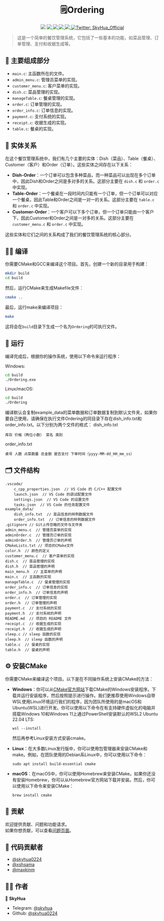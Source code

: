 <h1 align="center">🗒️Ordering</h1>
<p align="center">
    <img src="https://img.shields.io/github/stars/skyhua0224/Ordering.svg" />
    <a href="https://github.com/skyhua0224/Ordering">
        <img src="https://img.shields.io/github/forks/skyhua0224/Ordering.svg" />
    </a>
    <a href="https://github.com/skyhua0224/Ordering/issues">
        <img src="https://img.shields.io/github/issues/skyhua0224/Ordering.svg" />
    </a>
    <a href="https://github.com/skyhua0224/Ordering/pulls">
        <img src="https://img.shields.io/github/issues-pr/skyhua0224/Ordering.svg" />
    </a>
    <a href="https://github.com/skyhua0224/Ordering/graphs/contributors">
        <img src="https://img.shields.io/github/contributors/skyhua0224/Ordering.svg" />
    </a>
    <a href="https://twitter.com/SkyHua_Official">
        <img alt="Twitter: SkyHua_Official" src="https://img.shields.io/twitter/follow/SkyHua_Official.svg?style=social" target="_blank" />
    </a>
</p>

> 这是一个简单的餐饮管理系统，它包括了一些基本的功能，如菜品管理、订单管理、支付和收据生成等。

## 🎯 主要组成部分

- `main.c`: 主函数所在的文件。
- `admin_menu.c`: 管理员菜单的实现。
- `customer_menu.c`: 客户菜单的实现。
- `dish.c`: 菜品管理的实现。
- `manageTable.c`: 餐桌管理的实现。
- `order.c`: 订单管理的实现。
- `order_info.c`: 订单信息的实现。
- `payment.c`: 支付系统的实现。
- `receipt.c`: 收据生成的实现。
- `table.c`: 餐桌的实现。


## 🔗 实体关系

在这个餐饮管理系统中，我们有几个主要的实体：Dish（菜品）、Table（餐桌）、Customer（客户）和Order（订单）。这些实体之间存在以下关系：

- **Dish-Order**：一个订单可以包含多种菜品，而一种菜品可以出现在多个订单中，因此Dish和Order之间是多对多的关系。这部分主要在 `dish.c` 和 `order.c` 中实现。
- **Table-Order**：一个餐桌在一段时间内只能有一个订单，但一个订单可以对应一个餐桌，因此Table和Order之间是一对一的关系。这部分主要在 `table.c` 和 `order.c` 中实现。
- **Customer-Order**：一个客户可以下多个订单，但一个订单只能由一个客户下，因此Customer和Order之间是一对多的关系。这部分主要在 `customer_menu.c` 和 `order.c` 中实现。

这些实体和它们之间的关系构成了我们的餐饮管理系统的核心部分。

## 👨‍💻 编译

你需要CMake和GCC来编译这个项目。首先，创建一个新的目录用于构建：

```sh
mkdir build
cd build
```

然后，运行CMake来生成Makefile文件：

```sh
cmake ..
```

最后，运行make来编译项目：

```sh
make
```

这将会在`build`目录下生成一个名为`Ordering`的可执行文件。

## 🚀 运行

编译完成后，根据你的操作系统，使用以下命令来运行程序：

Windows:

```sh
cd build
./Ordering.exe
```

Linux/macOS:

```sh
cd build
./Ordering
```

编译默认会复制example_data的菜单数据和订单数据复制到默认文件夹，如果你要自己使用，请确保在执行文件Ordering的同目录下存在dish_info.txt和order_info.txt。以下分别为两个文件的格式：
dish_info.txt
```
库存 价格（两位小数） 菜名 类别
```
order_info.txt
```
桌号 人数 点菜数量 总金额 是否支付 下单时间（yyyy-MM-dd_HH_mm_ss）
```

## 🗂️ 文件结构

```
.vscode/
    c_cpp_properties.json  // VS Code 的 C/C++ 配置文件
    launch.json  // VS Code 的调试配置文件
    settings.json  // VS Code 的设置文件
    tasks.json  // VS Code 的任务配置文件
example_data/
    dish_info.txt  // 菜品信息的样例数据文件
    order_info.txt  // 订单信息的样例数据文件
.gitignore // Git上传忽略的文件与文件夹
admin_menu.c  // 管理员菜单的实现
adminOrder.c  // 管理员订单的实现
adminOrder.h  // 管理员订单的声明
CMakeLists.txt // 项目的CMake文件
color.h  // 颜色的定义
customer_menu.c  // 客户菜单的实现
dish.c  // 菜品管理的实现
dish.h  // 菜品管理的声明
main_menu.h  // 主菜单的声明
main.c  // 主函数的实现
manageTable.c  // 餐桌管理的实现
order_info.c  // 订单信息的实现
order_info.h  // 订单信息的声明
order.c  // 订单管理的实现
order.h  // 订单管理的声明
payment.c  // 支付系统的实现
payment.h  // 支付系统的声明
README.md  // 项目的 README 文件
receipt.c  // 收据生成的实现
receipt.h  // 收据生成的声明
sleep.c // sleep 函数的实现
sleep.h  // sleep 函数的声明
table.c  // 餐桌的实现
table.h  // 餐桌的声明
```

## ⚙️ 安装CMake

你需要CMake来编译这个项目。以下是在不同操作系统上安装CMake的方法：

- **Windows**：你可以从[CMake官方网站](https://cmake.org/download/)下载CMake的Windows安装程序。下载并运行安装程序，然后按照提示进行操作。我们更推荐使用Windows自带WSL使用Linux环境运行我们的程序，因为团队所使用的是macOS和Ubuntu(WSL)进行开发。你可以使用以下命令在有支持硬件虚拟化的电脑并搭载Windows 10和Windows 11上通过PowerShell安装默认的WSL2 Ubuntu 22.04 LTS:
    ```
    wsl --install
    ```
    然后再参考Linux安装方式安装cmake。

- **Linux**：在大多数Linux发行版中，你可以使用包管理器来安装CMake和make。例如，在团队使用的Debian系Linux中，你可以使用以下命令：

    ```
    sudo apt install build-essential cmake
    ```

- **macOS**：在macOS中，你可以使用Homebrew来安装CMake。如果你还没有安装Homebrew，你可以从Homebrew官方网站下载并安装。然后，你可以使用以下命令来安装CMake：

    ```
    brew install cmake
    ```

## 🤝 贡献

欢迎提供贡献、问题和功能请求。<br />
如果你想贡献，可以查看[问题页面](https://github.com/skyhua0224/Ordering/issues)。<br />

## 👥 代码贡献者

- [@skyhua0224](https://github.com/skyhua0224)
- [@xshsama](https://github.com/xshsama)
- [@maxkinm](https://github.com/maxkinm)

## 👨‍💻 作者

👤 **SkyHua**

- Telegram: [@skyhua](https://t.me/skyhua)
- Github: [@skyhua0224](https://github.com/skyhua0224)
